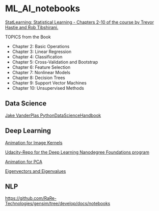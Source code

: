 # ML_AI_notebooks

[StatLearning: Statistical Learning - Chapters 2-10 of the course by Trevor Hastie and Rob Tibshirani.](http://sujitpal.blogspot.com/2014/05/ipython-notebooks-for-statlearning.html)

TOPICS from the Book
* Chapter 2: Basic Operations
* Chapter 3: Linear Regression
* Chapter 4: Classification
* Chapter 5: Cross-Validation and Bootstrap
* Chapter 6: Feature Selection
* Chapter 7: Nonlinear Models
* Chapter 8: Decision Trees
* Chapter 9: Support Vector Machines
* Chapter 10: Unsupervised Methods


## Data Science
[Jake VanderPlas PythonDataScienceHandbook](https://github.com/jakevdp/PythonDataScienceHandbook)


## Deep Learning
[Animation for Image Kernels](http://setosa.io/ev/image-kernels/)

[Udacity-Repo for the Deep Learning Nanodegree Foundations program](https://github.com/udacity/deep-learning)


[Animation for PCA](http://setosa.io/ev/principal-component-analysis/)

[Eigenvectors and Eigenvalues](http://setosa.io/ev/eigenvectors-and-eigenvalues/)



## NLP
https://github.com/RaRe-Technologies/gensim/tree/develop/docs/notebooks
